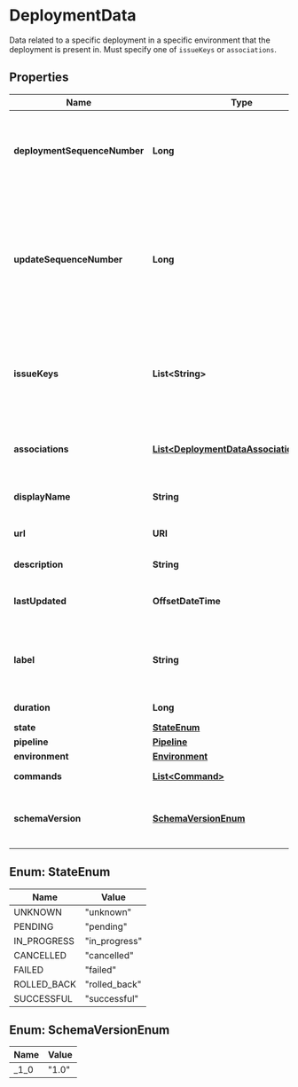 

# DeploymentData

Data related to a specific deployment in a specific environment that the deployment is present in. Must specify one of `issueKeys` or `associations`. 

## Properties

| Name | Type | Description | Notes |
|------------ | ------------- | ------------- | -------------|
|**deploymentSequenceNumber** | **Long** | This is the identifier for the deployment. It must be unique for the specified pipeline and environment. It must be a monotonically increasing number, as this is used to sequence the deployments.  |  |
|**updateSequenceNumber** | **Long** | A number used to apply an order to the updates to the deployment, as identified by the deploymentSequenceNumber, in the case of out-of-order receipt of update requests. It must be a monotonically increasing number. For example, epoch time could be one way to generate the updateSequenceNumber.  |  |
|**issueKeys** | **List&lt;String&gt;** | Deprecated. The Jira issue keys to associate the Deployment information with. Should replace this field with the \&quot;associations\&quot; field to associate Deployment information with issueKeys or other types of associations.  |  [optional] |
|**associations** | [**List&lt;DeploymentDataAssociationsInner&gt;**](DeploymentDataAssociationsInner.md) | The entities to associate the Deployment information with. It must contain at least one of IssueIdOrKeysAssociation or ServiceIdOrKeysAssociation.  |  [optional] |
|**displayName** | **String** | The human-readable name for the deployment. Will be shown in the UI.  |  |
|**url** | **URI** | A URL users can use to link to this deployment, in this environment.  |  |
|**description** | **String** | A short description of the deployment  |  |
|**lastUpdated** | **OffsetDateTime** | The last-updated timestamp to present to the user as a summary of the state of the deployment.  |  |
|**label** | **String** | An (optional) additional label that may be displayed with deployment information. Can be used to display version information etc. for the deployment.  |  [optional] |
|**duration** | **Long** | The duration of the deployment (in seconds).  |  [optional] |
|**state** | [**StateEnum**](#StateEnum) | The state of the deployment  |  |
|**pipeline** | [**Pipeline**](Pipeline.md) |  |  |
|**environment** | [**Environment**](Environment.md) |  |  |
|**commands** | [**List&lt;Command&gt;**](Command.md) | A list of commands to be actioned for this Deployment  |  [optional] |
|**schemaVersion** | [**SchemaVersionEnum**](#SchemaVersionEnum) | The DeploymentData schema version used for this deployment data.  Placeholder to support potential schema changes in the future.  |  [optional] |



## Enum: StateEnum

| Name | Value |
|---- | -----|
| UNKNOWN | &quot;unknown&quot; |
| PENDING | &quot;pending&quot; |
| IN_PROGRESS | &quot;in_progress&quot; |
| CANCELLED | &quot;cancelled&quot; |
| FAILED | &quot;failed&quot; |
| ROLLED_BACK | &quot;rolled_back&quot; |
| SUCCESSFUL | &quot;successful&quot; |



## Enum: SchemaVersionEnum

| Name | Value |
|---- | -----|
| _1_0 | &quot;1.0&quot; |



